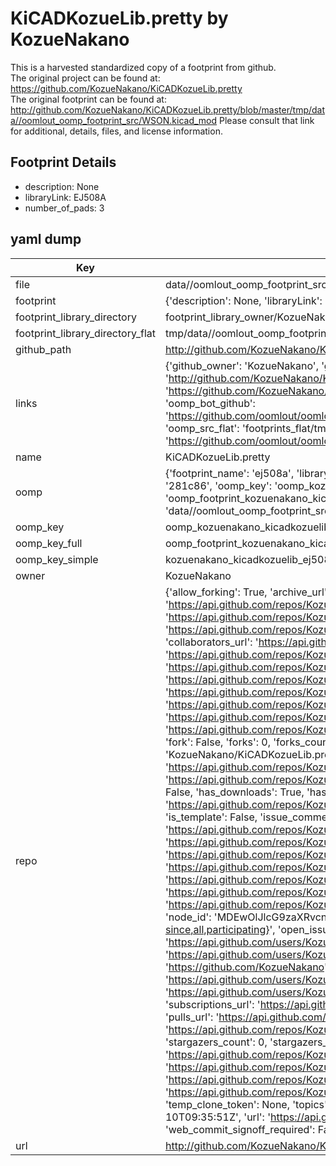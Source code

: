 # KiCADKozueLib.pretty by KozueNakano  
This is a harvested standardized copy of a footprint from github.  
The original project can be found at:  
https://github.com/KozueNakano/KiCADKozueLib.pretty  
The original footprint can be found at:
http://github.com/KozueNakano/KiCADKozueLib.pretty/blob/master/tmp/data//oomlout_oomp_footprint_src/WSON.kicad_mod
Please consult that link for additional, details, files, and license information.  
## Footprint Details
* description: None  
* libraryLink: EJ508A  
* number_of_pads: 3  
## yaml dump  
| Key | Value |  
| --- | --- |  
| file | data//oomlout_oomp_footprint_src/KiCADKozueLib.pretty/EJ508A.kicad_mod |  
| footprint | {'description': None, 'libraryLink': 'EJ508A', 'number_of_pads': 3} |  
| footprint_library_directory | footprint_library_owner/KozueNakano_KiCADKozueLib.pretty |  
| footprint_library_directory_flat | tmp/data//oomlout_oomp_footprint_src/footprints_flat/kozuenakano_kicadkozuelib_ej508a/working |  
| github_path | http://github.com/KozueNakano/KiCADKozueLib.pretty/blob/master/tmp/data//oomlout_oomp_footprint_src/EJ508A.kicad_mod |  
| links | {'github_owner': 'KozueNakano', 'github_repo_name': 'KiCADKozueLib.pretty', 'github_src': 'http://github.com/KozueNakano/KiCADKozueLib.pretty/blob/master/tmp/data//oomlout_oomp_footprint_src/WSON.kicad_mod', 'github_src_repo': 'https://github.com/KozueNakano/KiCADKozueLib.pretty', 'oomp_bot': 'tmp/data//oomlout_oomp_footprint_src/footprints/kozuenakano_kicadkozuelib_ej508a/working', 'oomp_bot_github': 'https://github.com/oomlout/oomlout_oomp_footprint_bot/tree/main/tmp/data//oomlout_oomp_footprint_src/footprints/kozuenakano_kicadkozuelib_ej508a/working', 'oomp_src_flat': 'footprints_flat/tmp/data//oomlout_oomp_footprint_src/footprints_flat/kozuenakano_kicadkozuelib_ej508a/working', 'oomp_src_flat_github': 'https://github.com/oomlout/oomlout_oomp_footprint_src/tree/main/tmp/data//oomlout_oomp_footprint_src/footprints_flat/kozuenakano_kicadkozuelib_ej508a/working'} |  
| name | KiCADKozueLib.pretty |  
| oomp | {'footprint_name': 'ej508a', 'library_name': 'kicadkozuelib', 'md5': '281c866f26dc2e3cfd578a2e3fc13d75', 'md5_10': '281c866f26', 'md5_5': '281c8', 'md5_6': '281c86', 'oomp_key': 'oomp_kozuenakano_kicadkozuelib_ej508a', 'oomp_key_extra': 'oomp_footprint_kozuenakano_kicadkozuelib_ej508a', 'oomp_key_full': 'oomp_footprint_kozuenakano_kicadkozuelib_ej508a_281c86', 'oomp_key_simple': 'kozuenakano_kicadkozuelib_ej508a', 'original_filename': 'data//oomlout_oomp_footprint_src/KiCADKozueLib.pretty/EJ508A.kicad_mod', 'owner_name': 'kozuenakano'} |  
| oomp_key | oomp_kozuenakano_kicadkozuelib_ej508a |  
| oomp_key_full | oomp_footprint_kozuenakano_kicadkozuelib_ej508a |  
| oomp_key_simple | kozuenakano_kicadkozuelib_ej508a |  
| owner | KozueNakano |  
| repo | {'allow_forking': True, 'archive_url': 'https://api.github.com/repos/KozueNakano/KiCADKozueLib.pretty/{archive_format}{/ref}', 'archived': False, 'assignees_url': 'https://api.github.com/repos/KozueNakano/KiCADKozueLib.pretty/assignees{/user}', 'blobs_url': 'https://api.github.com/repos/KozueNakano/KiCADKozueLib.pretty/git/blobs{/sha}', 'branches_url': 'https://api.github.com/repos/KozueNakano/KiCADKozueLib.pretty/branches{/branch}', 'clone_url': 'https://github.com/KozueNakano/KiCADKozueLib.pretty.git', 'collaborators_url': 'https://api.github.com/repos/KozueNakano/KiCADKozueLib.pretty/collaborators{/collaborator}', 'comments_url': 'https://api.github.com/repos/KozueNakano/KiCADKozueLib.pretty/comments{/number}', 'commits_url': 'https://api.github.com/repos/KozueNakano/KiCADKozueLib.pretty/commits{/sha}', 'compare_url': 'https://api.github.com/repos/KozueNakano/KiCADKozueLib.pretty/compare/{base}...{head}', 'contents_url': 'https://api.github.com/repos/KozueNakano/KiCADKozueLib.pretty/contents/{+path}', 'contributors_url': 'https://api.github.com/repos/KozueNakano/KiCADKozueLib.pretty/contributors', 'created_at': '2016-05-10T09:35:51Z', 'default_branch': 'master', 'deployments_url': 'https://api.github.com/repos/KozueNakano/KiCADKozueLib.pretty/deployments', 'description': None, 'disabled': False, 'downloads_url': 'https://api.github.com/repos/KozueNakano/KiCADKozueLib.pretty/downloads', 'events_url': 'https://api.github.com/repos/KozueNakano/KiCADKozueLib.pretty/events', 'fork': False, 'forks': 0, 'forks_count': 0, 'forks_url': 'https://api.github.com/repos/KozueNakano/KiCADKozueLib.pretty/forks', 'full_name': 'KozueNakano/KiCADKozueLib.pretty', 'git_commits_url': 'https://api.github.com/repos/KozueNakano/KiCADKozueLib.pretty/git/commits{/sha}', 'git_refs_url': 'https://api.github.com/repos/KozueNakano/KiCADKozueLib.pretty/git/refs{/sha}', 'git_tags_url': 'https://api.github.com/repos/KozueNakano/KiCADKozueLib.pretty/git/tags{/sha}', 'git_url': 'git://github.com/KozueNakano/KiCADKozueLib.pretty.git', 'has_discussions': False, 'has_downloads': True, 'has_issues': True, 'has_pages': False, 'has_projects': True, 'has_wiki': True, 'homepage': None, 'hooks_url': 'https://api.github.com/repos/KozueNakano/KiCADKozueLib.pretty/hooks', 'html_url': 'https://github.com/KozueNakano/KiCADKozueLib.pretty', 'id': 58448253, 'is_template': False, 'issue_comment_url': 'https://api.github.com/repos/KozueNakano/KiCADKozueLib.pretty/issues/comments{/number}', 'issue_events_url': 'https://api.github.com/repos/KozueNakano/KiCADKozueLib.pretty/issues/events{/number}', 'issues_url': 'https://api.github.com/repos/KozueNakano/KiCADKozueLib.pretty/issues{/number}', 'keys_url': 'https://api.github.com/repos/KozueNakano/KiCADKozueLib.pretty/keys{/key_id}', 'labels_url': 'https://api.github.com/repos/KozueNakano/KiCADKozueLib.pretty/labels{/name}', 'language': None, 'languages_url': 'https://api.github.com/repos/KozueNakano/KiCADKozueLib.pretty/languages', 'license': None, 'merges_url': 'https://api.github.com/repos/KozueNakano/KiCADKozueLib.pretty/merges', 'milestones_url': 'https://api.github.com/repos/KozueNakano/KiCADKozueLib.pretty/milestones{/number}', 'mirror_url': None, 'name': 'KiCADKozueLib.pretty', 'network_count': 0, 'node_id': 'MDEwOlJlcG9zaXRvcnk1ODQ0ODI1Mw==', 'notifications_url': 'https://api.github.com/repos/KozueNakano/KiCADKozueLib.pretty/notifications{?since,all,participating}', 'open_issues': 0, 'open_issues_count': 0, 'owner': {'avatar_url': 'https://avatars.githubusercontent.com/u/6898299?v=4', 'events_url': 'https://api.github.com/users/KozueNakano/events{/privacy}', 'followers_url': 'https://api.github.com/users/KozueNakano/followers', 'following_url': 'https://api.github.com/users/KozueNakano/following{/other_user}', 'gists_url': 'https://api.github.com/users/KozueNakano/gists{/gist_id}', 'gravatar_id': '', 'html_url': 'https://github.com/KozueNakano', 'id': 6898299, 'login': 'KozueNakano', 'node_id': 'MDQ6VXNlcjY4OTgyOTk=', 'organizations_url': 'https://api.github.com/users/KozueNakano/orgs', 'received_events_url': 'https://api.github.com/users/KozueNakano/received_events', 'repos_url': 'https://api.github.com/users/KozueNakano/repos', 'site_admin': False, 'starred_url': 'https://api.github.com/users/KozueNakano/starred{/owner}{/repo}', 'subscriptions_url': 'https://api.github.com/users/KozueNakano/subscriptions', 'type': 'User', 'url': 'https://api.github.com/users/KozueNakano'}, 'private': False, 'pulls_url': 'https://api.github.com/repos/KozueNakano/KiCADKozueLib.pretty/pulls{/number}', 'pushed_at': '2017-03-28T06:23:22Z', 'releases_url': 'https://api.github.com/repos/KozueNakano/KiCADKozueLib.pretty/releases{/id}', 'size': 23, 'ssh_url': 'git@github.com:KozueNakano/KiCADKozueLib.pretty.git', 'stargazers_count': 0, 'stargazers_url': 'https://api.github.com/repos/KozueNakano/KiCADKozueLib.pretty/stargazers', 'statuses_url': 'https://api.github.com/repos/KozueNakano/KiCADKozueLib.pretty/statuses/{sha}', 'subscribers_count': 1, 'subscribers_url': 'https://api.github.com/repos/KozueNakano/KiCADKozueLib.pretty/subscribers', 'subscription_url': 'https://api.github.com/repos/KozueNakano/KiCADKozueLib.pretty/subscription', 'svn_url': 'https://github.com/KozueNakano/KiCADKozueLib.pretty', 'tags_url': 'https://api.github.com/repos/KozueNakano/KiCADKozueLib.pretty/tags', 'teams_url': 'https://api.github.com/repos/KozueNakano/KiCADKozueLib.pretty/teams', 'temp_clone_token': None, 'topics': [], 'trees_url': 'https://api.github.com/repos/KozueNakano/KiCADKozueLib.pretty/git/trees{/sha}', 'updated_at': '2016-05-10T09:35:51Z', 'url': 'https://api.github.com/repos/KozueNakano/KiCADKozueLib.pretty', 'visibility': 'public', 'watchers': 0, 'watchers_count': 0, 'web_commit_signoff_required': False} |  
| url | http://github.com/KozueNakano/KiCADKozueLib.pretty |  


